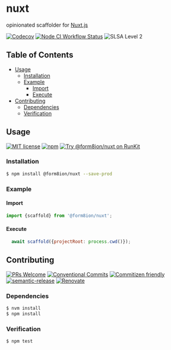 # nuxt

opinionated scaffolder for [Nuxt.js](https://nuxtjs.org/)

<!--status-badges start -->

[![Codecov][coverage-badge]][coverage-link]
[![Node CI Workflow Status][github-actions-ci-badge]][github-actions-ci-link]
![SLSA Level 2][slsa-badge]

<!--status-badges end -->

## Table of Contents

* [Usage](#usage)
  * [Installation](#installation)
  * [Example](#example)
    * [Import](#import)
    * [Execute](#execute)
* [Contributing](#contributing)
  * [Dependencies](#dependencies)
  * [Verification](#verification)

## Usage

<!--consumer-badges start -->

[![MIT license][license-badge]][license-link]
[![npm][npm-badge]][npm-link]
[![Try @form8ion/nuxt on RunKit][runkit-badge]][runkit-link]

<!--consumer-badges end -->

### Installation

```sh
$ npm install @form8ion/nuxt --save-prod
```

### Example

#### Import

```javascript
import {scaffold} from '@form8ion/nuxt';
```

#### Execute

```javascript
  await scaffold({projectRoot: process.cwd()});
```

## Contributing

<!--contribution-badges start -->

[![PRs Welcome][PRs-badge]][PRs-link]
[![Conventional Commits][commit-convention-badge]][commit-convention-link]
[![Commitizen friendly][commitizen-badge]][commitizen-link]
[![semantic-release][semantic-release-badge]][semantic-release-link]
[![Renovate][renovate-badge]][renovate-link]

<!--contribution-badges end -->

### Dependencies

```sh
$ nvm install
$ npm install
```

### Verification

```sh
$ npm test
```

[PRs-link]: http://makeapullrequest.com

[PRs-badge]: https://img.shields.io/badge/PRs-welcome-brightgreen.svg

[commit-convention-link]: https://conventionalcommits.org

[commit-convention-badge]: https://img.shields.io/badge/Conventional%20Commits-1.0.0-yellow.svg

[commitizen-link]: http://commitizen.github.io/cz-cli/

[commitizen-badge]: https://img.shields.io/badge/commitizen-friendly-brightgreen.svg

[semantic-release-link]: https://github.com/semantic-release/semantic-release

[semantic-release-badge]: https://img.shields.io/badge/semantic--release-angular-e10079?logo=semantic-release

[renovate-link]: https://renovatebot.com

[renovate-badge]: https://img.shields.io/badge/renovate-enabled-brightgreen.svg?logo=renovatebot

[coverage-link]: https://codecov.io/github/form8ion/nuxt

[coverage-badge]: https://img.shields.io/codecov/c/github/form8ion/nuxt?logo=codecov

[license-link]: LICENSE

[license-badge]: https://img.shields.io/github/license/form8ion/nuxt.svg

[npm-link]: https://www.npmjs.com/package/@form8ion/nuxt

[npm-badge]: https://img.shields.io/npm/v/@form8ion/nuxt?logo=npm

[runkit-link]: https://npm.runkit.com/@form8ion/nuxt

[runkit-badge]: https://badge.runkitcdn.com/@form8ion/nuxt.svg

[github-actions-ci-link]: https://github.com/form8ion/nuxt/actions?query=workflow%3A%22Node.js+CI%22+branch%3Amaster

[github-actions-ci-badge]: https://img.shields.io/github/actions/workflow/status/form8ion/nuxt/node-ci.yml.svg?branch=master&logo=github

[slsa-badge]: https://slsa.dev/images/gh-badge-level2.svg
